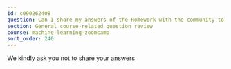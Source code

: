 ```yaml
---
id: c090262408
question: Can I share my answers of the Homework with the community to compare before I submit them?
section: General course-related question review
course: machine-learning-zoomcamp
sort_order: 240
---
```


We kindly ask you not to share your answers

